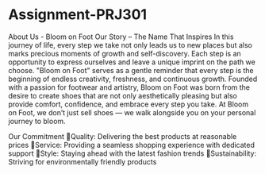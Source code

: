 # Assignment-PRJ301
About Us - Bloom on Foot
Our Story – The Name That Inspires
In this journey of life, every step we take not only leads us to new places but also marks precious moments of growth and self-discovery. Each step is an opportunity to express ourselves and leave a unique imprint on the path we choose.
"Bloom on Foot" serves as a gentle reminder that every step is the beginning of endless creativity, freshness, and continuous growth.
Founded with a passion for footwear and artistry, Bloom on Foot was born from the desire to create shoes that are not only aesthetically pleasing but also provide comfort, confidence, and embrace every step you take.
At Bloom on Foot, we don’t just sell shoes — we walk alongside you on your personal journey to bloom.

Our Commitment
Quality: Delivering the best products at reasonable prices
Service: Providing a seamless shopping experience with dedicated support
Style: Staying ahead with the latest fashion trends
Sustainability: Striving for environmentally friendly products
